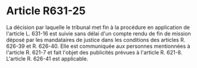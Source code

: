 # Article R631-25

La décision par laquelle le tribunal met fin à la procédure en application de l'article L. 631-16 est suivie sans délai d'un compte rendu de fin de mission déposé par les mandataires de justice dans les conditions des articles R. 626-39 et R. 626-40. Elle est communiquée aux personnes mentionnées à l'article R. 621-7 et fait l'objet des publicités prévues à l'article R. 621-8. L'article R. 626-41 est applicable.
